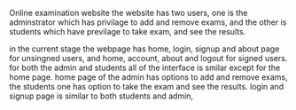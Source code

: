 Online examination website
the website has two users, one is the adminstrator which has privilage to add and remove exams, and the other is
students which have previlage to take exam, and see the results.

in the current stage the webpage has home, login, signup and about page for unsingned users, and home, account, about and logout for signed users. for both the admin and students all of the interface is smilar except for the home page.
home page of the admin has options to add and remove exams, the students one has option to take the exam and see the results.
login and signup page is similar to both students and admin, 
